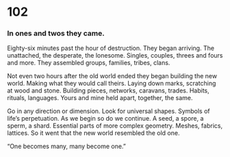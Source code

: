 # 102

### In ones and twos they came.

Eighty-six minutes past the hour of destruction. They began arriving. The unattached, the desperate, the lonesome. Singles, couples, threes and fours and more. They assembled groups, families, tribes, clans. 

Not even two hours after the old world ended they began building the new world. Making what they would call theirs. Laying down marks, scratching at wood and stone. Building pieces, networks, caravans, trades. Habits, rituals, languages. Yours and mine held apart, together, the same.

Go in any direction or dimension. Look for universal shapes. Symbols of life’s perpetuation. As we begin so do we continue. A seed, a spore, a sperm, a shard. Essential parts of more complex geometry. Meshes, fabrics, lattices. So it went that the new world resembled the old one. 

“One becomes many, many become one.”
